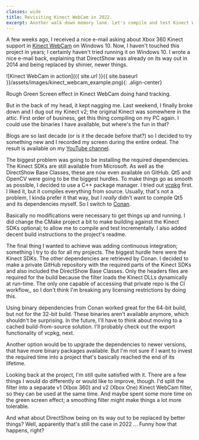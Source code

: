 ```yaml
---
classes: wide
title: Revisiting Kinect WebCam in 2022.
excerpt: Another walk down memory lane. Let's compile and test Kinect WebCam on Windows 10.
---
```


A few weeks ago, I received a nice e-mail asking about Xbox 360 Kinect support in [Kinect WebCam](/projects/kinect_webcam) on Windows 10. Now, I haven't touched this project in years; I certainly haven't tried running it on Windows 10. I wrote a nice e-mail back, explaining that DirectShow was already on its way out in 2014 and being replaced by shinier, newer things.

![Kinect WebCam in action]({{ site.url }}{{ site.baseurl }}/assets/images/kinect_webcam_example.png){: .align-center}
<figcaption class="text-center">Rough Green Screen effect in Kinect WebCam doing hand tracking.</figcaption>

But in the back of my head, it kept nagging me. Last weekend, I finally broke down and I dug out my Kinect v2; the original Kinect was somewhere in the attic. First order of business, get this thing compiling on my PC again. I could use the binaries I have available, but where's the fun in that?

Blogs are so last decade (or is it the decade before that?) so I decided to try something new and I recorded my screen during the entire ordeal. The result is available on my [YouTube channel](https://www.youtube.com/channel/UCUkXCU_GZgW2s4jbmHNkCcg/).

The biggest problem was going to be installing the required dependencies. The Kinect SDKs are still available from Microsoft. As well as the DirectShow Base Classes, these are now even available on GitHub. Qt5 and OpenCV were going to be the biggest hurdles. To make things go as smooth as possible, I decided to use a C++ package manager. I tried out [vcpkg](https://vcpkg.io) first. I liked it, but it compiles everything from source. Usually, that's not a problem, I kinda prefer it that way, but I *really* didn't want to compile Qt5 and its dependencies myself. So I switch to [Conan](https://conan.io).

Basically no modifications were necessary to get things up and running. I did change the CMake project a bit to make building against the Kinect SDKs optional; to allow me to compile and test incrementally. I also added decent build instructions to the project's readme.

The final thing I wanted to achieve was adding continuous integration; something I try to do for all my projects. The biggest hurdle here were the Kinect SDKs. The other dependencies are retrieved by Conan. I decided to make a private GitHub repository with the required parts of the Kinect SDKs and also included the DirectShow Base Classes. Only the headers files are required for the build because the filter loads the Kinect DLLs dynamically at run-time. The only one capable of accessing that private repo is the CI workflow,, so I don't think I'm breaking any licensing restrictions by doing this.

Using binary dependencies from Conan worked great for the 64-bit build, but not for the 32-bit build. These binaries aren't available anymore, which shouldn't be surprising. In the future, I'll have to think about moving to a cached build-from-source solution. I'll probably check out the export functionality of vcpkg, next. 

Another option would be to upgrade the dependencies to newer versions, that have more binary packages available. But I'm not sure if I want to invest the required time into a project that's basically reached the end of its lifetime.

Looking back at the project, I'm still quite satisfied with it. There are a few things I would do differently or would like to improve, though. I'd split the filter into a separate v1 (Xbox 360) and v2 (Xbox One) Kinect WebCam filter, so they can be used at the same time. And maybe spent some more time on the green screen effect; a smoothing filter might make things a lot more tolerable.

And what about DirectShow being on its way out to be replaced by better things? Well, apparently that's still the case in 2022 ... Funny how that happens, right?
